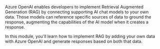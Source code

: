 Azure OpenAI enables developers to implement Retrieval Augmented Generation (RAG) by connecting supporting AI chat models to your own data. Those models can reference specific sources of data to ground the response, augmenting the capabilities of the AI model when it creates a response.

In this module, you'll learn how to implement RAG by adding your own data with Azure OpenAI and generate responses based on both that data.
